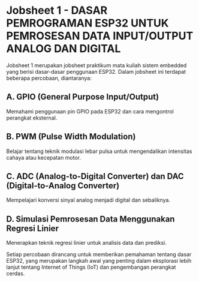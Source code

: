 # Jobsheet 1 - DASAR PEMROGRAMAN ESP32 UNTUK PEMROSESAN DATA INPUT/OUTPUT ANALOG DAN DIGITAL
Jobsheet 1 merupakan jobsheet praktikum mata kuliah sistem embedded yang berisi dasar-dasar penggunaan ESP32. Dalam jobsheet ini terdapat beberapa percobaan, diantaranya:

<h2 link="https://github.com/syaharani02/Jobsheet-Embedded/tree/main/Jobsheet%201/A%20(GPIO)">A. GPIO (General Purpose Input/Output)</h2>
Memahami penggunaan pin GPIO pada ESP32 dan cara mengontrol perangkat eksternal.

<h2 link="https://github.com/syaharani02/Jobsheet-Embedded/tree/main/Jobsheet%201/B%20(PWM)">B. PWM (Pulse Width Modulation)</h2>
Belajar tentang teknik modulasi lebar pulsa untuk mengendalikan intensitas cahaya atau kecepatan motor.

<h2 link="https://github.com/syaharani02/Jobsheet-Embedded/tree/main/Jobsheet%201/C%20(ADC%20dan%20DAC)">C. ADC (Analog-to-Digital Converter) dan DAC (Digital-to-Analog Converter)</h2>
Mempelajari konversi sinyal analog menjadi digital dan sebaliknya.

## D. Simulasi Pemrosesan Data Menggunakan Regresi Linier
Menerapkan teknik regresi linier untuk analisis data dan prediksi.

Setiap percobaan dirancang untuk memberikan pemahaman tentang dasar ESP32, yang merupakan langkah awal yang penting dalam eksplorasi lebih lanjut tentang Internet of Things (IoT) dan pengembangan perangkat cerdas.

